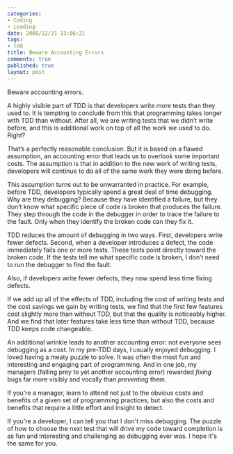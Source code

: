 ```yaml
--- 
categories: 
- Coding
- Leading
date: 2008/12/31 13:06:21
tags: 
- tdd
title: Beware Accounting Errors
comments: true
published: true
layout: post
---
```


Beware accounting errors.

A highly visible part of TDD is that developers write more tests than they used to.  It is tempting to conclude from this that programming takes longer with TDD than without.  After all, we are writing tests that we didn’t write before, and this is additional work on top of all the work we used to do.  Right?

That’s a perfectly reasonable conclusion.  But it is based on a flawed assumption, an accounting error that leads us to overlook some important costs.  The assumption is that in addition to the new work of writing tests, developers will continue to do all of the same work they were doing before.

This assumption turns out to be unwarranted in practice.  For example, before TDD, developers typically spend a great deal of time debugging.  Why are they debugging?  Because they have identified a failure, but they don’t know what specific piece of code is broken that produces the failure.  They step through the code in the debugger in order to trace the failure to the fault.  Only when they identify the broken code can they fix it.

TDD reduces the amount of debugging in two ways.  First, developers write fewer defects.  Second, when a developer introduces a defect, the code immediately fails one or more tests.  These tests point directly toward the broken code.  If the tests tell me what specific code is broken, I don’t need to run the debugger to find the fault.

Also, if developers write fewer defects, they now spend less time fixing defects.

If we add up all of the effects of TDD, including the cost of writing tests and the cost savings we gain by writing tests, we find that the first few features cost slightly more than without TDD, but that the quality is noticeably higher.  And we find that later features take less time than without TDD, because TDD keeps code changeable.

An additional wrinkle leads to another accounting error: not everyone sees debugging as a cost.  In my pre-TDD days, I usually enjoyed debugging.  I loved having a meaty puzzle to solve.  It was often the most fun and interesting and engaging part of programming.  And in one job, my managers (falling prey to yet another accounting error) rewarded <em>fixing</em> bugs far more visibly and vocally than <em>preventing</em> them.

If you're a manager, learn to attend not just to the obvious costs and benefits of a given set of programming practices, but also the costs and benefits that require a little effort and insight to detect.

If you're a developer, I can tell you that I don't miss debugging.  The puzzle of how to choose the next test that will drive my code toward completion is as fun and interesting and challenging as debugging ever was.  I hope it's the same for you.
